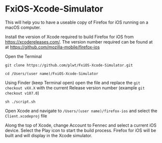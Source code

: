 # FxiOS-Xcode-Simulator

This will help you to have a useable copy of Firefox for iOS running on a macOS computer.

Install the version of Xcode required to build Firefox for iOS from https://xcodereleases.com/.  The version number required can be found at at https://github.com/mozilla-mobile/firefox-ios

Open the Terminal

```git clone https://github.com/plwt/FxiOS-Xcode-Simulator.git```

```cd /Users/(user name)/FxiOS-Xcode-Simulator```

Using Finder (keep Terminal open) open the file and replace the ```git checkout vXX.X``` with the current Release version number (example ```git checkout v107.0```)

```sh ./script.sh```

Open Xcode and navigate to ```/Users/(user name)/firefox-ios``` and select the ```Client.xcodeproj``` file

Along the top of Xcode, change Account to Fennec and select a current iOS device.  Select the Play icon to start the build process.  Firefox for iOS will be built and will display in the Xcode simulator.
